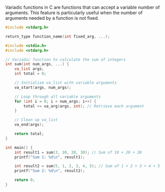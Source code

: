 Variadic functions in C are functions that can accept a variable number of arguments. This feature is particularly useful when the number of arguments needed by a function is not fixed.

```c
#include <stdarg.h>

return_type function_name(int fixed_arg, ...);
```

```c
#include <stdio.h>
#include <stdarg.h>

// Variadic function to calculate the sum of integers
int sum(int num_args, ...) {
    va_list args;
    int total = 0;

    // Initialize va_list with variable arguments
    va_start(args, num_args);

    // Loop through all variable arguments
    for (int i = 0; i < num_args; i++) {
        total += va_arg(args, int); // Retrieve each argument
    }

    // Clean up va_list
    va_end(args);

    return total;
}

int main() {
    int result1 = sum(3, 10, 20, 30); // Sum of 10 + 20 + 30
    printf("Sum 1: %d\n", result1);

    int result2 = sum(5, 1, 2, 3, 4, 5); // Sum of 1 + 2 + 3 + 4 + 5
    printf("Sum 2: %d\n", result2);

    return 0;
}
```